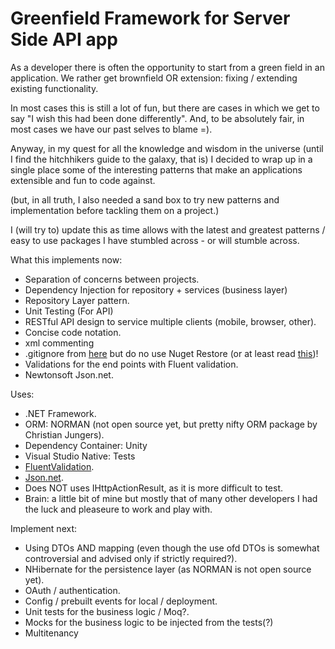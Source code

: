 # Greenfield Framework for Server Side API app 

As a developer there is often the opportunity to start from a green field in an application. We rather get brownfield OR extension: fixing / extending existing functionality. 

In most cases this is still a lot of fun, but there are cases in which we get to say "I wish this had been done differently". And, to be absolutely fair, in most cases we have our past selves to blame =).

Anyway, in my quest for all the knowledge and wisdom in the universe (until I find the hitchhikers guide to the galaxy, that is) I decided to wrap up in a single place some of the interesting patterns that make an applications extensible and fun to code against.

(but, in all truth, I also needed a sand box to try new patterns and implementation before tackling them on a project.)

I (will try to) update this as time allows with the latest and greatest patterns / easy to use packages I have stumbled across - or will stumble across.

What this implements now: 

* Separation of concerns between projects. 
* Dependency Injection for repository + services (business layer) 
* Repository Layer pattern. 
* Unit Testing (For API) 
* RESTful API design to service multiple clients (mobile, browser, other).
* Concise code notation.
* xml commenting
* .gitignore from [here](https://github.com/github/gitignore/blob/master/VisualStudio.gitignore) but do no use Nuget Restore (or at least read [this](http://www.xavierdecoster.com/migrate-away-from-msbuild-based-nuget-package-restore))!
* Validations for the end points with Fluent validation.
* Newtonsoft Json.net.

Uses:

* .NET Framework. 
* ORM: NORMAN (not open source yet, but pretty nifty ORM package by Christian Jungers).
* Dependency Container: Unity
* Visual Studio Native: Tests
* [FluentValidation](https://github.com/JeremySkinner/FluentValidation).
* [Json.net](http://www.newtonsoft.com/json).
* Does NOT uses IHttpActionResult, as it is more difficult to test.
* Brain: a little bit of mine but mostly that of many other developers I had the luck and pleaseure to work and play with.


Implement next:

* Using DTOs AND mapping (even though the use ofd DTOs is somewhat controversial and advised only if strictly required?).
* NHibernate for the persistence layer (as NORMAN is not open source yet).
* OAuth / authentication.
* Config / prebuilt events for local / deployment.
* Unit tests for the business logic / Moq?.
* Mocks for the business logic to be injected from the tests(?)
* Multitenancy





